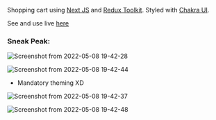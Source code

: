 Shopping cart using [Next JS](https://nextjs.org/) and [Redux Toolkit](https://redux-toolkit.js.org/).
Styled with [Chakra UI](https://chakra-ui.com/).

See and use live [here](https://next-redux-shopping-cart-gurjeetsingh01.vercel.app/)

### Sneak Peak:

![Screenshot from 2022-05-08 19-42-28](https://user-images.githubusercontent.com/77770628/167300425-310849a3-3aa7-4bd8-8ce7-a341a2d99ad1.png)

![Screenshot from 2022-05-08 19-42-44](https://user-images.githubusercontent.com/77770628/167300432-262a311f-76ad-4edf-b32c-6f2a6cf62373.png)

- Mandatory theming XD

![Screenshot from 2022-05-08 19-42-37](https://user-images.githubusercontent.com/77770628/167300429-ac4ddfaf-9456-4d40-b5d0-a32ea25923dd.png)

![Screenshot from 2022-05-08 19-42-48](https://user-images.githubusercontent.com/77770628/167300435-63ac8af9-520e-4d0c-8252-f9469eaa9c47.png)
